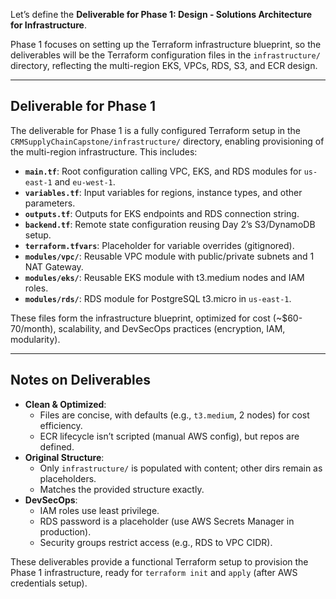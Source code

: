 Let’s define the **Deliverable for Phase 1: Design - Solutions Architecture for Infrastructure**. 

Phase 1 focuses on setting up the Terraform infrastructure blueprint, so the deliverables will be the Terraform configuration files in the `infrastructure/` directory, reflecting the multi-region EKS, VPCs, RDS, S3, and ECR design.

---

## Deliverable for Phase 1
The deliverable for Phase 1 is a fully configured Terraform setup in the `CRMSupplyChainCapstone/infrastructure/` directory, enabling provisioning of the multi-region infrastructure. This includes:
- **`main.tf`**: Root configuration calling VPC, EKS, and RDS modules for `us-east-1` and `eu-west-1`.
- **`variables.tf`**: Input variables for regions, instance types, and other parameters.
- **`outputs.tf`**: Outputs for EKS endpoints and RDS connection string.
- **`backend.tf`**: Remote state configuration reusing Day 2’s S3/DynamoDB setup.
- **`terraform.tfvars`**: Placeholder for variable overrides (gitignored).
- **`modules/vpc/`**: Reusable VPC module with public/private subnets and 1 NAT Gateway.
- **`modules/eks/`**: Reusable EKS module with t3.medium nodes and IAM roles.
- **`modules/rds/`**: RDS module for PostgreSQL t3.micro in `us-east-1`.

These files form the infrastructure blueprint, optimized for cost (~$60-70/month), scalability, and DevSecOps practices (encryption, IAM, modularity).

---

## Notes on Deliverables
- **Clean & Optimized**: 
  - Files are concise, with defaults (e.g., `t3.medium`, 2 nodes) for cost efficiency.
  - ECR lifecycle isn’t scripted (manual AWS config), but repos are defined.
- **Original Structure**: 
  - Only `infrastructure/` is populated with content; other dirs remain as placeholders.
  - Matches the provided structure exactly.
- **DevSecOps**:
  - IAM roles use least privilege.
  - RDS password is a placeholder (use AWS Secrets Manager in production).
  - Security groups restrict access (e.g., RDS to VPC CIDR).

These deliverables provide a functional Terraform setup to provision the Phase 1 infrastructure, ready for `terraform init` and `apply` (after AWS credentials setup).